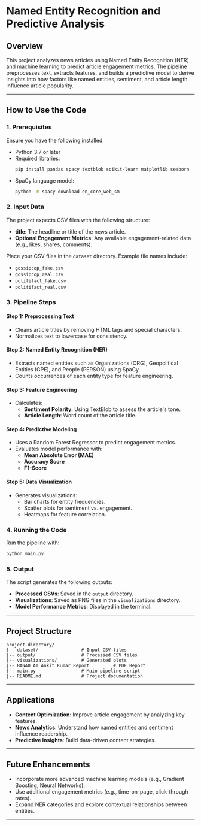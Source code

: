 # Named Entity Recognition and Predictive Analysis

## Overview
This project analyzes news articles using Named Entity Recognition (NER) and machine learning to predict article engagement metrics. The pipeline preprocesses text, extracts features, and builds a predictive model to derive insights into how factors like named entities, sentiment, and article length influence article popularity.

---

## How to Use the Code

### 1. Prerequisites
Ensure you have the following installed:
- Python 3.7 or later
- Required libraries:
  ```bash
  pip install pandas spacy textblob scikit-learn matplotlib seaborn
  ```
- SpaCy language model:
  ```bash
  python -m spacy download en_core_web_sm
  ```

### 2. Input Data
The project expects CSV files with the following structure:
- **title**: The headline or title of the news article.
- **Optional Engagement Metrics**: Any available engagement-related data (e.g., likes, shares, comments).

Place your CSV files in the `dataset` directory. Example file names include:
- `gossipcop_fake.csv`
- `gossipcop_real.csv`
- `politifact_fake.csv`
- `politifact_real.csv`

### 3. Pipeline Steps

#### **Step 1: Preprocessing Text**
- Cleans article titles by removing HTML tags and special characters.
- Normalizes text to lowercase for consistency.

#### **Step 2: Named Entity Recognition (NER)**
- Extracts named entities such as Organizations (ORG), Geopolitical Entities (GPE), and People (PERSON) using SpaCy.
- Counts occurrences of each entity type for feature engineering.

#### **Step 3: Feature Engineering**
- Calculates:
  - **Sentiment Polarity**: Using TextBlob to assess the article's tone.
  - **Article Length**: Word count of the article title.

#### **Step 4: Predictive Modeling**
- Uses a Random Forest Regressor to predict engagement metrics.
- Evaluates model performance with:
  - **Mean Absolute Error (MAE)**
  - **Accuracy Score**
  - **F1-Score**

#### **Step 5: Data Visualization**
- Generates visualizations:
  - Bar charts for entity frequencies.
  - Scatter plots for sentiment vs. engagement.
  - Heatmaps for feature correlation.

### 4. Running the Code
Run the pipeline with:
```bash
python main.py
```

### 5. Output
The script generates the following outputs:
- **Processed CSVs**: Saved in the `output` directory.
- **Visualizations**: Saved as PNG files in the `visualizations` directory.
- **Model Performance Metrics**: Displayed in the terminal.

---

## Project Structure
```
project-directory/
|-- dataset/                # Input CSV files
|-- output/                 # Processed CSV files
|-- visualizations/         # Generated plots
|-- BANAO_AI_Ankit_Kumar_Report         # PDF Report
|-- main.py                 # Main pipeline script
|-- README.md               # Project documentation
```

---

## Applications
- **Content Optimization**: Improve article engagement by analyzing key features.
- **News Analytics**: Understand how named entities and sentiment influence readership.
- **Predictive Insights**: Build data-driven content strategies.

---

## Future Enhancements
- Incorporate more advanced machine learning models (e.g., Gradient Boosting, Neural Networks).
- Use additional engagement metrics (e.g., time-on-page, click-through rates).
- Expand NER categories and explore contextual relationships between entities.

---
